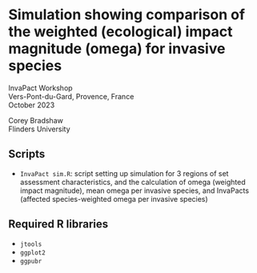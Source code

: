# Simulation showing comparison of the weighted (ecological) impact magnitude (omega) for invasive species

InvaPact Workshop<br>
Vers-Pont-du-Gard, Provence, France<br>
October 2023<br>

Corey Bradshaw<br>
Flinders University<br>

## Scripts
- <code>InvaPact sim.R</code>: script setting up simulation for 3 regions of set assessment characteristics, and the calculation of omega (weighted impact magnitude), mean omega per invasive species, and InvaPacts (affected species-weighted omega per invasive species)

## Required R libraries
- <code>jtools</code>
- <code>ggplot2</code>
- <code>ggpubr</code>
